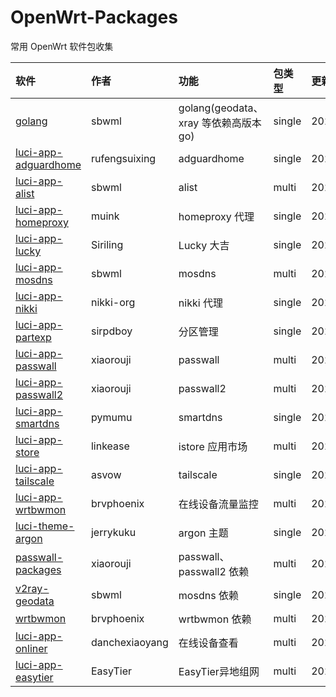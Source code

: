 # OpenWrt-Packages
常用 OpenWrt 软件包收集

|软件|作者|功能|包类型|更新日期|
|:-|:-|:-|:-|:-|
|[golang](https://github.com/sbwml/packages_lang_golang)|sbwml|golang(geodata、xray 等依赖高版本 go)|single|20250507|
|[luci-app-adguardhome](https://github.com/rufengsuixing/luci-app-adguardhome)|rufengsuixing|adguardhome|single|20200113|
|[luci-app-alist](https://github.com/sbwml/luci-app-alist)|sbwml|alist|multi|20250524|
|[luci-app-homeproxy](https://github.com/muink/luci-app-homeproxy)|muink|homeproxy 代理|single|20240830|
|[luci-app-lucky](https://github.com/sirpdboy/luci-app-lucky)|Siriling|Lucky 大吉|single|20250514|
|[luci-app-mosdns](https://github.com/sbwml/luci-app-mosdns)|sbwml|mosdns|multi|20250315|
|[luci-app-nikki](https://github.com/nikkinikki-org/OpenWrt-nikki)|nikki-org|nikki 代理|single|20250516|
|[luci-app-partexp](https://github.com/sirpdboy/luci-app-partexp)|sirpdboy|分区管理|single|20250514|
|[luci-app-passwall](https://github.com/xiaorouji/openwrt-passwall)|xiaorouji|passwall|multi|20250522|
|[luci-app-passwall2](https://github.com/xiaorouji/openwrt-passwall2)|xiaorouji|passwall2|multi|20250514|
|[luci-app-smartdns](https://github.com/pymumu/luci-app-smartdns)|pymumu|smartdns|single|20250220|
|[luci-app-store](https://github.com/linkease/istore)|linkease|istore 应用市场|multi|20250516|
|[luci-app-tailscale](https://github.com/asvow/luci-app-tailscale)|asvow|tailscale|single|20250509|
|[luci-app-wrtbwmon](https://github.com/brvphoenix/luci-app-wrtbwmon)|brvphoenix|在线设备流量监控|multi|20240217|
|[luci-theme-argon](https://github.com/jerrykuku/luci-theme-argon)|jerrykuku|argon 主题|single|20250519|
|[passwall-packages](https://github.com/xiaorouji/openwrt-passwall-packages)|xiaorouji|passwall、passwall2 依赖|multi|20250522|
|[v2ray-geodata](https://github.com/sbwml/v2ray-geodata)|sbwml|mosdns 依赖|single|20250125|
|[wrtbwmon](https://github.com/brvphoenix/wrtbwmon)|brvphoenix|wrtbwmon 依赖|multi|20201201|
|[luci-app-onliner](https://github.com/danchexiaoyang/luci-app-onliner)|danchexiaoyang|在线设备查看|multi|20240630|
|[luci-app-easytier](https://github.com/EasyTier/luci-app-easytier)|EasyTier|EasyTier异地组网|multi|20250526|
